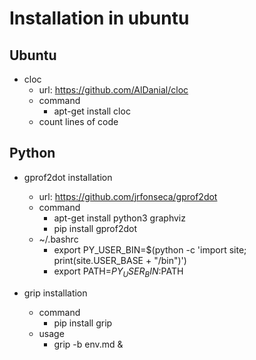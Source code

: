 # Installation in ubuntu

## Ubuntu

- cloc
    - url: https://github.com/AlDanial/cloc
    - command
        - apt-get install cloc
    - count lines of code

## Python

- gprof2dot installation
    - url: https://github.com/jrfonseca/gprof2dot
    - command
        - apt-get install python3 graphviz
        - pip install gprof2dot
    - ~/.bashrc
        - export PY_USER_BIN=$(python -c 'import site; print(site.USER_BASE + "/bin")')
        - export PATH=$PY_USER_BIN:$PATH

- grip installation
    - command
        - pip install grip
    - usage
        - grip -b env.md &


